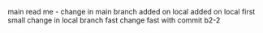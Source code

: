 main read me - change in main branch
added on local
added on local
first small change in local branch
fast change
fast with commit
b2-2